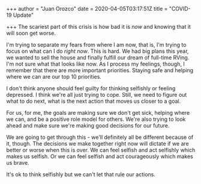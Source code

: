 +++
author = "Juan Orozco"
date = 2020-04-05T03:17:51Z
title = "COVID-19 Update"

+++
The scariest part of this crisis is how bad it is _now_ and knowing that it will soon get worse.

I'm trying to separate my fears from where I am now, that is, I'm trying to focus on what can I do _right now_. This is hard. We had big plans this year, we wanted to sell the house and finally fulfill our dream of full-time RVing. I'm not sure what that looks like now. As I process my feelings, though, I remember that there are more important priorities. Staying safe and helping where we can are our top 10 priorities.

I don't think anyone should feel guilty for thinking selfishly or feeling depressed. I think we're all just trying to cope. Still, we need to figure out what to do next, what is the next action that moves us closer to a goal.

For us, for me, the goals are making sure we don't get sick, helping where we can, and be a positive role model for others. We're also trying to look ahead and make sure we're making good decisions for our future.

We are going to get through this - we'll definitely all be different because of it, though. The decisions we make together right now will dictate if we are better or worse when this is over. We can feel selfish and act selfishly which makes us selfish. Or we can feel selfish and act courageously which makes us brave.

It's ok to think selfishly but we can't let that rule our actions.